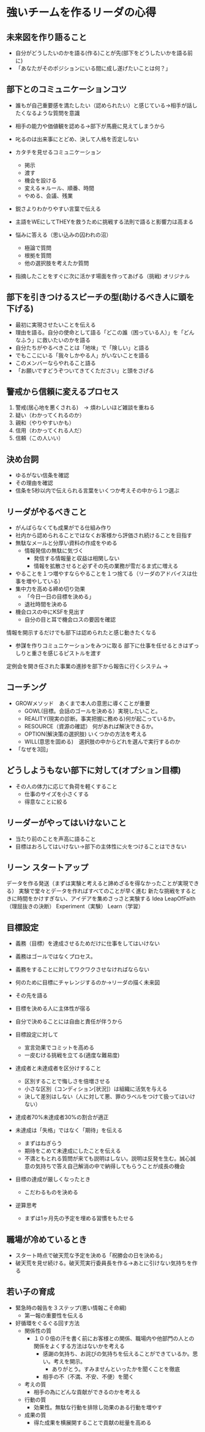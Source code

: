 # 強いチームを作るリーダの心得

## 未来図を作り語ること
- 自分がどうしたいのかを語る(作る)ことが先(部下をどうしたいかを語る前に)
- 「あなたがそのポジションにいる間に成し遂げたいことは何？」

## 部下とのコミュニケーションコツ
- 誰もが自己重要感を満たしたい（認められたい）と感じている->相手が話したくなるような質問を意識
- 相手の能力や価値観を認める->部下が馬鹿に見えてしまうから
- 叱るのは出来事にとどめ、決して人格を否定しない
- カタチを見せるコミュニケーション
  - 掲示
  - 渡す
  - 機会を設ける
  - 変える＊ルール、順番、時間
  - やめる、会議、残業
- 鋭さよりわかりやすい言葉で伝える
- 主語をWEにしてTHEYを救うために挑戦する法則で語ると影響力は高まる

- 悩みに答える（思い込みの囚われの沼）
  - 極論で質問
  - 根拠を質問
  - 他の選択肢を考えたか質問

- 指摘したことをすぐに次に活かす場面を作ってあげる（挑戦) オリジナル

## 部下を引きつけるスピーチの型(助けるべき人に頭を下げる)
- 最初に実現させたいことを伝える
- 理由を語る。自分の使命として語る「どこの誰（困っている人）」を「どんなふう」に救いたいのかを語る
- 自分たちがやるべきことは「地味」で「険しい」と語る
- でもここにいる「我々しかやる人」がいないことを語る
- このメンバーならやれること語る
- 「お願いですどうぞついてきてくたださい」と頭をさげる

## 警戒から信頼に変えるプロセス
1. 警戒(居心地を悪くされる)　-> 煩わしいほど雑談を重ねる
2. 疑い（わかってくれるのか）
3. 親和（やりやすいかも）
4. 信用（わかってくれる人だ）
5. 信頼（この人いい）

## 決め台詞
- ゆるがない信条を確認
- その理由を確認
- 信条を5秒以内で伝えられる言葉をいくつか考えその中から１つ選ぶ

## リーダがやるべきこと
- がんばらなくても成果がでる仕組み作り
- 社内から認められることではなくお客様から評価され続けることを目指す
- 無駄なメールと分厚い資料の作成をやめる
  - 情報発信の無駄に気づく
    - 発信する情報量と収益は相関しない
    - 情報を拡散させると必ずその先の業務が雪だるま式に増える
- やることを１つ増やすならやることを１つ捨てる（リーダのアドバイスは仕事を増やしている）
- 集中力を高める締め切り効果
  - 「今日一日の目標を決める」
  - 退社時間を決める
- 機会ロスの中にKSFを見出す
  - 自分の目と耳で機会ロスの要因を確認

情報を開示するだけでも部下は認められたと感じ動きたくなる
- 参謀を作りコミュニケーションをみつに取る
部下に仕事を任せるときはずっしりと重さを感じるピストルを渡す

定例会を開き任された事業の進捗を部下から報告に行くシステム
→

## コーチング
- GROWメソッド　あくまで本人の意思に導くことが重要
  - GOWL(目標。会話のゴールを決める）実現したいこと。
  - REALITY(現実の診断。事実把握に務める)何が起こっているか。
  - RESOURCE（資源の確認） 何があれば解決できるか。
  - OPTION(解決策の選択肢) いくつかの方法を考える
  - WILL(意思を固める)　選択肢の中からどれを選んで実行するのか
- 「なぜを3回」

## どうしようもない部下に対して(オプション目標)
- その人の体力に応じて負荷を軽くすること
  - 仕事のサイズを小さくする
  - 得意なことに絞る

## リーダーがやってはいけないこと
- 当たり前のことを声高に語ること
- 目標はおろしてはいけない→部下の主体性に火をつけることはできない

## リーン スタートアップ
データを作る発送（まずは実験と考えると諦めざるを得なかったことが実現できる）
実験で堂々とデータを作ればすべてのことが早く進む
新たな挑戦をするときに時間をかけすぎない、アイデアを集めさっさと実験する
Idea
LeapOfFaith（理屈抜きの決断）
Experiment（実験）
Learn（学習）

## 目標設定
- 義務（目標）を達成させるためだけに仕事をしてはいけない
- 義務はゴールではなくプロセス。
- 義務をすることに対してワクワクさせなければならない
- 何のために目標にチャレンジするのか->リーダの描く未来図
- その先を語る
- 目標を決める人に主体性が宿る
- 自分で決めることには自由と責任が伴うから

- 目標設定に対して
  - 宣言効果でコミットを高める
  - 一皮むける挑戦を立てる(適度な難易度)
- 達成者と未達成者を区分けすること
  - 区別することで悔しさを倍増させる
  - 小さな区別（コンディション[状況]）は組織に活気を与える
  - 決して差別はしない（人に対して悪、罪のラベルをつけて扱ってはいけない）
- 達成者70%未達成者30%の割合が適正
- 未達成は「失格」ではなく「期待」を伝える
  - まずはねぎらう
  - 期待をこめて未達成にしたことを伝える
  - 不満ともとれる質問が来ても説明はしない。説明は反発を生む。誠心誠意の気持ちで答え自己解消の中で納得してもらうことが成長の機会
- 目標の達成が厳しくなったとき
  - こだわるものを決める
- 逆算思考
  - まずは1ヶ月先の予定を埋める習慣をもたせる

## 職場が冷めているとき
- スタート時点で破天荒な予定を決める「祝勝会の日を決める」
- 破天荒を見せ続ける。破天荒実行委員長を作る→あとに引けない気持ちを作る

## 若い子の育成
- 緊急時の報告を３ステップ(悪い情報こそ命綱)
  - 第一報の重要性を伝える
- 好循環をぐるぐる回す方法
  - 関係性の質
    - １００倍の汗を書く前にお客様との関係、職場内や他部門の人との関係をよくする方法はないかを考える
      - 感謝の気持ち、お詫びの気持ちを伝えることができているか。思い。考えを開示。
        - ありがとう。すみませんといったかを聞くことを徹底
      - 相手の不（不満、不安、不便）を聞く
  - 考えの質
    - 相手の為にどんな貢献ができるのかを考える
  - 行動の質
    - 効果性。無駄な行動を排除し効果のある行動を増やす
  - 成果の質
    - 得た成果を横展開することで貢献の総量を高める
